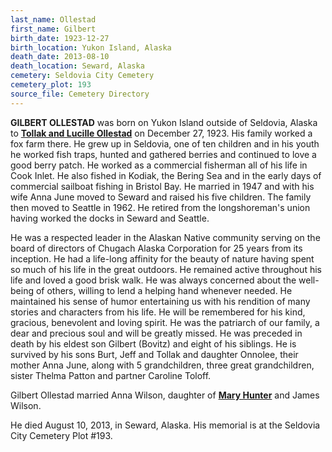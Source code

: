 ```yaml
---
last_name: Ollestad
first_name: Gilbert
birth_date: 1923-12-27
birth_location: Yukon Island, Alaska
death_date: 2013-08-10
death_location: Seward, Alaska
cemetery: Seldovia City Cemetery
cemetery_plot: 193
source_file: Cemetery Directory
---
```

**GILBERT OLLESTAD** was born on Yukon Island outside of Seldovia, Alaska to [**Tollak and Lucille Ollestad**](./Ollestad_Tollak_Bowitz.md) on December 27, 1923. His family worked a fox farm there. He grew up in Seldovia, one of ten children and in his youth he worked fish traps, hunted and gathered berries and continued to love a good berry patch.  He worked as a commercial fisherman all of his life in Cook Inlet. He also fished in Kodiak, the Bering Sea and in the early days of commercial sailboat fishing in Bristol Bay. He married in 1947   and with his wife Anna June moved to Seward and raised his five children. The family then moved to Seattle in 1962. He retired from the longshoreman's union having worked the docks in Seward and Seattle.

He was a respected leader in the Alaskan Native community serving on the board of directors of Chugach Alaska Corporation for 25 years from its inception. He had a life-long affinity for the beauty of nature having spent so much of his life in the great outdoors. He remained active throughout his life and loved a good brisk walk. He was always concerned about the well-being of others, willing to lend a helping hand whenever needed. He maintained his sense of humor entertaining us with his rendition of many stories and characters from his life. He will be remembered for his kind, gracious, benevolent and loving spirit. He was the patriarch of our family, a dear and precious soul and will be greatly missed.  He was preceded in death by his eldest son Gilbert (Bovitz) and eight of his siblings. He is  survived by his sons Burt, Jeff and Tollak and daughter Onnolee, their mother Anna June, along  with 5 grandchildren, three great grandchildren, sister Thelma Patton and partner Caroline Toloff.

Gilbert Ollestad married Anna Wilson, daughter of [**Mary Hunter**](./McDonough_Mary_Wilson) and James Wilson. 

He died August 10, 2013, in Seward, Alaska. His memorial is at the Seldovia City Cemetery Plot #193.






